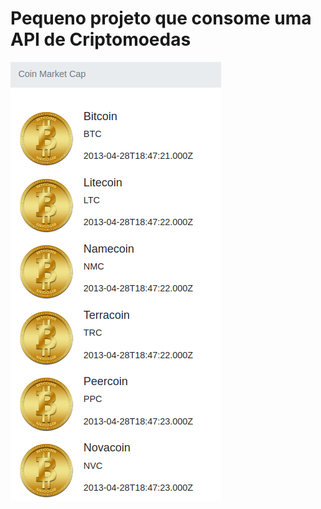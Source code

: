 # Pequeno projeto que consome uma API de Criptomoedas

<img src="./img/captura.png" alt="imagem do site">
